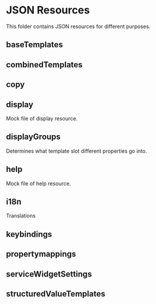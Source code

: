# JSON Resources

This folder contains JSON resources for different purposes.

## baseTemplates

## combinedTemplates

## copy

## display

Mock file of display resource.

## displayGroups

Determines what template slot different properties go into.

## help

Mock file of help resource.

## i18n

Translations

## keybindings

## propertymappings

## serviceWidgetSettings

## structuredValueTemplates